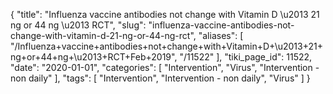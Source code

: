 {
    "title": "Influenza vaccine antibodies not change with Vitamin D \u2013 21 ng or 44 ng \u2013 RCT",
    "slug": "influenza-vaccine-antibodies-not-change-with-vitamin-d-21-ng-or-44-ng-rct",
    "aliases": [
        "/Influenza+vaccine+antibodies+not+change+with+Vitamin+D+\u2013+21+ng+or+44+ng+\u2013+RCT+Feb+2019",
        "/11522"
    ],
    "tiki_page_id": 11522,
    "date": "2020-01-01",
    "categories": [
        "Intervention",
        "Virus",
        "Intervention - non daily"
    ],
    "tags": [
        "Intervention",
        "Intervention - non daily",
        "Virus"
    ]
}